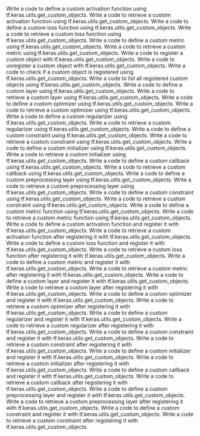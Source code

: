 Write a code to define a custom activation function using tf.keras.utils.get_custom_objects.
Write a code to retrieve a custom activation function using tf.keras.utils.get_custom_objects.
Write a code to define a custom loss function using tf.keras.utils.get_custom_objects.
Write a code to retrieve a custom loss function using tf.keras.utils.get_custom_objects.
Write a code to define a custom metric using tf.keras.utils.get_custom_objects.
Write a code to retrieve a custom metric using tf.keras.utils.get_custom_objects.
Write a code to register a custom object with tf.keras.utils.get_custom_objects.
Write a code to unregister a custom object with tf.keras.utils.get_custom_objects.
Write a code to check if a custom object is registered using tf.keras.utils.get_custom_objects.
Write a code to list all registered custom objects using tf.keras.utils.get_custom_objects.
Write a code to define a custom layer using tf.keras.utils.get_custom_objects.
Write a code to retrieve a custom layer using tf.keras.utils.get_custom_objects.
Write a code to define a custom optimizer using tf.keras.utils.get_custom_objects.
Write a code to retrieve a custom optimizer using tf.keras.utils.get_custom_objects.
Write a code to define a custom regularizer using tf.keras.utils.get_custom_objects.
Write a code to retrieve a custom regularizer using tf.keras.utils.get_custom_objects.
Write a code to define a custom constraint using tf.keras.utils.get_custom_objects.
Write a code to retrieve a custom constraint using tf.keras.utils.get_custom_objects.
Write a code to define a custom initializer using tf.keras.utils.get_custom_objects.
Write a code to retrieve a custom initializer using tf.keras.utils.get_custom_objects.
Write a code to define a custom callback using tf.keras.utils.get_custom_objects.
Write a code to retrieve a custom callback using tf.keras.utils.get_custom_objects.
Write a code to define a custom preprocessing layer using tf.keras.utils.get_custom_objects.
Write a code to retrieve a custom preprocessing layer using tf.keras.utils.get_custom_objects.
Write a code to define a custom constraint using tf.keras.utils.get_custom_objects.
Write a code to retrieve a custom constraint using tf.keras.utils.get_custom_objects.
Write a code to define a custom metric function using tf.keras.utils.get_custom_objects.
Write a code to retrieve a custom metric function using tf.keras.utils.get_custom_objects.
Write a code to define a custom activation function and register it with tf.keras.utils.get_custom_objects.
Write a code to retrieve a custom activation function after registering it with tf.keras.utils.get_custom_objects.
Write a code to define a custom loss function and register it with tf.keras.utils.get_custom_objects.
Write a code to retrieve a custom loss function after registering it with tf.keras.utils.get_custom_objects.
Write a code to define a custom metric and register it with tf.keras.utils.get_custom_objects.
Write a code to retrieve a custom metric after registering it with tf.keras.utils.get_custom_objects.
Write a code to define a custom layer and register it with tf.keras.utils.get_custom_objects.
Write a code to retrieve a custom layer after registering it with tf.keras.utils.get_custom_objects.
Write a code to define a custom optimizer and register it with tf.keras.utils.get_custom_objects.
Write a code to retrieve a custom optimizer after registering it with tf.keras.utils.get_custom_objects.
Write a code to define a custom regularizer and register it with tf.keras.utils.get_custom_objects.
Write a code to retrieve a custom regularizer after registering it with tf.keras.utils.get_custom_objects.
Write a code to define a custom constraint and register it with tf.keras.utils.get_custom_objects.
Write a code to retrieve a custom constraint after registering it with tf.keras.utils.get_custom_objects.
Write a code to define a custom initializer and register it with tf.keras.utils.get_custom_objects.
Write a code to retrieve a custom initializer after registering it with tf.keras.utils.get_custom_objects.
Write a code to define a custom callback and register it with tf.keras.utils.get_custom_objects.
Write a code to retrieve a custom callback after registering it with tf.keras.utils.get_custom_objects.
Write a code to define a custom preprocessing layer and register it with tf.keras.utils.get_custom_objects.
Write a code to retrieve a custom preprocessing layer after registering it with tf.keras.utils.get_custom_objects.
Write a code to define a custom constraint and register it with tf.keras.utils.get_custom_objects.
Write a code to retrieve a custom constraint after registering it with tf.keras.utils.get_custom_objects.